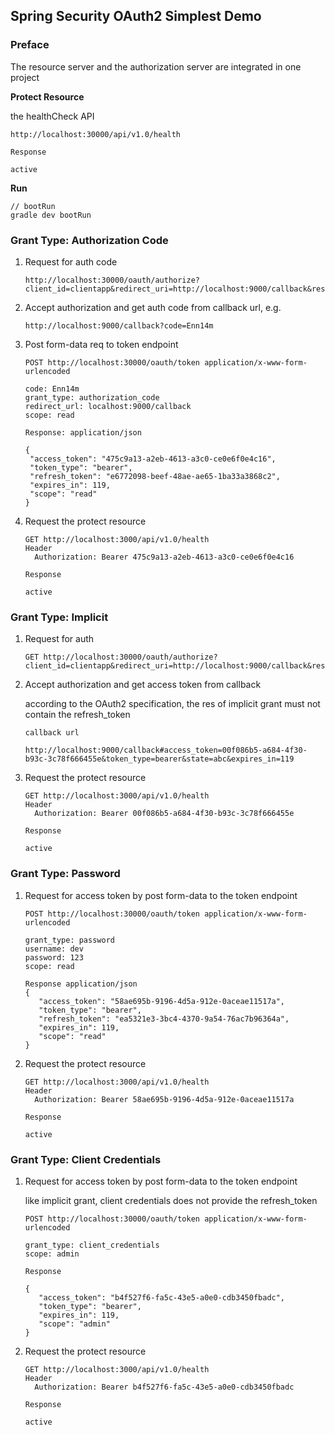 ## Spring Security OAuth2 Simplest Demo

### Preface

The resource server and the authorization server are integrated in one project

**Protect Resource**

the healthCheck API

```
http://localhost:30000/api/v1.0/health

Response

active
```

**Run**

```
// bootRun
gradle dev bootRun
```

### Grant Type: Authorization Code

1. Request for auth code
   
   ```
   http://localhost:30000/oauth/authorize?client_id=clientapp&redirect_uri=http://localhost:9000/callback&response_type=code&scope=read
   ```

2. Accept authorization and get auth code from callback url, e.g.

   ```
   http://localhost:9000/callback?code=Enn14m
   ```

3. Post form-data req to token endpoint

   ```
   POST http://localhost:30000/oauth/token application/x-www-form-urlencoded
   
   code: Enn14m
   grant_type: authorization_code
   redirect_url: localhost:9000/callback
   scope: read

   Response: application/json

   {
    "access_token": "475c9a13-a2eb-4613-a3c0-ce0e6f0e4c16",
    "token_type": "bearer",
    "refresh_token": "e6772098-beef-48ae-ae65-1ba33a3868c2",
    "expires_in": 119,
    "scope": "read"
   }
   ```

4. Request the protect resource

   ```
   GET http://localhost:3000/api/v1.0/health
   Header
     Authorization: Bearer 475c9a13-a2eb-4613-a3c0-ce0e6f0e4c16

   Response
  
   active
   ```

### Grant Type: Implicit

1. Request for auth

   ```
   GET http://localhost:30000/oauth/authorize?client_id=clientapp&redirect_uri=http://localhost:9000/callback&response_type=token&scope=read&state=abc
   ```

2. Accept authorization and get access token from callback
   
   according to the OAuth2 specification, the res of implicit grant must not contain the refresh_token

   ```
   callback url

   http://localhost:9000/callback#access_token=00f086b5-a684-4f30-b93c-3c78f666455e&token_type=bearer&state=abc&expires_in=119
   ```

3. Request the protect resource

   ```
   GET http://localhost:3000/api/v1.0/health
   Header
     Authorization: Bearer 00f086b5-a684-4f30-b93c-3c78f666455e

   Response
  
   active
   ```

### Grant Type: Password

1. Request for access token by post form-data to the token endpoint

   ```
   POST http://localhost:30000/oauth/token application/x-www-form-urlencoded
   
   grant_type: password
   username: dev
   password: 123
   scope: read

   Response application/json
   {
      "access_token": "58ae695b-9196-4d5a-912e-0aceae11517a",
      "token_type": "bearer",
      "refresh_token": "ea5321e3-3bc4-4370-9a54-76ac7b96364a",
      "expires_in": 119,
      "scope": "read"
   }
   ```

2. Request the protect resource

   ```
   GET http://localhost:3000/api/v1.0/health
   Header
     Authorization: Bearer 58ae695b-9196-4d5a-912e-0aceae11517a

   Response
  
   active
   ```

### Grant Type: Client Credentials

1. Request for access token by post form-data to the token endpoint

   like implicit grant, client credentials does not provide the refresh_token

   ```
   POST http://localhost:30000/oauth/token application/x-www-form-urlencoded
   
   grant_type: client_credentials
   scope: admin

   Response

   {
      "access_token": "b4f527f6-fa5c-43e5-a0e0-cdb3450fbadc",
      "token_type": "bearer",
      "expires_in": 119,
      "scope": "admin"
   }
   ```

2. Request the protect resource

   ```
   GET http://localhost:3000/api/v1.0/health
   Header
     Authorization: Bearer b4f527f6-fa5c-43e5-a0e0-cdb3450fbadc

   Response
  
   active
   ```